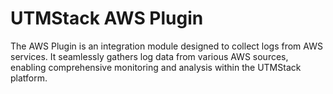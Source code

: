 # UTMStack AWS Plugin
The AWS Plugin is an integration module designed to collect logs from AWS services. It seamlessly gathers log data from various AWS sources, enabling comprehensive monitoring and analysis within the UTMStack platform.